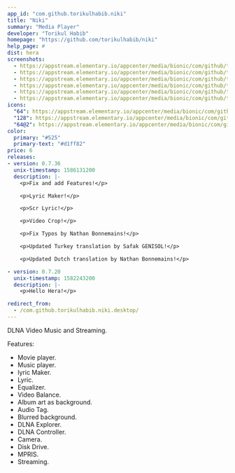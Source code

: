 ```yaml
---
app_id: "com.github.torikulhabib.niki"
title: "Niki"
summary: "Media Player"
developer: "Torikul Habib"
homepage: "https://github.com/torikulhabib/niki"
help_page: #
dist: hera
screenshots:
  - https://appstream.elementary.io/appcenter/media/bionic/com/github/torikulhabib.niki/28F263964FF692AF334E8FFF70BCD01D/screenshots/image-1_orig.png
  - https://appstream.elementary.io/appcenter/media/bionic/com/github/torikulhabib.niki/28F263964FF692AF334E8FFF70BCD01D/screenshots/image-2_orig.png
  - https://appstream.elementary.io/appcenter/media/bionic/com/github/torikulhabib.niki/28F263964FF692AF334E8FFF70BCD01D/screenshots/image-3_orig.png
  - https://appstream.elementary.io/appcenter/media/bionic/com/github/torikulhabib.niki/28F263964FF692AF334E8FFF70BCD01D/screenshots/image-4_orig.png
  - https://appstream.elementary.io/appcenter/media/bionic/com/github/torikulhabib.niki/28F263964FF692AF334E8FFF70BCD01D/screenshots/image-5_orig.png
  - https://appstream.elementary.io/appcenter/media/bionic/com/github/torikulhabib.niki/28F263964FF692AF334E8FFF70BCD01D/screenshots/image-6_orig.png
icons:
  "64": https://appstream.elementary.io/appcenter/media/bionic/com/github/torikulhabib.niki/28F263964FF692AF334E8FFF70BCD01D/icons/64x64/com.github.torikulhabib.niki_com.github.torikulhabib.niki.png
  "128": https://appstream.elementary.io/appcenter/media/bionic/com/github/torikulhabib.niki/28F263964FF692AF334E8FFF70BCD01D/icons/128x128/com.github.torikulhabib.niki_com.github.torikulhabib.niki.png
  "64@2": https://appstream.elementary.io/appcenter/media/bionic/com/github/torikulhabib.niki/28F263964FF692AF334E8FFF70BCD01D/icons/64x64@2/com.github.torikulhabib.niki_com.github.torikulhabib.niki.png
color:
  primary: "#525"
  primary-text: "#d1ff82"
price: 6
releases:
- version: 0.7.36
  unix-timestamp: 1586131200
  description: |-
    <p>Fix and add Features!</p>

    <p>Lyric Maker!</p>

    <p>Scr Lyric!</p>

    <p>Video Crop!</p>

    <p>Fix Typos by Nathan Bonnemains!</p>

    <p>Updated Turkey translation by Safak GENISOL!</p>

    <p>Updated Dutch translation by Nathan Bonnemains!</p>

- version: 0.7.20
  unix-timestamp: 1582243200
  description: |-
    <p>Hello Hera!</p>

redirect_from:
  - /com.github.torikulhabib.niki.desktop/
---
```

<p>DLNA Video Music and Streaming.</p>
<p>Features:</p>
<ul>
  <li>Movie player.</li>
  <li>Music player.</li>
  <li>lyric Maker.</li>
  <li>Lyric.</li>
  <li>Equalizer.</li>
  <li>Video Balance.</li>
  <li>Album art as background.</li>
  <li>Audio Tag.</li>
  <li>Blurred background.</li>
  <li>DLNA Explorer.</li>
  <li>DLNA Controller.</li>
  <li>Camera.</li>
  <li>Disk Drive.</li>
  <li>MPRIS.</li>
  <li>Streaming.</li>
</ul>
<p></p>
